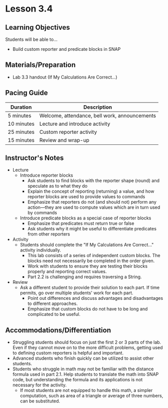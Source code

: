 # Lesson 3.4

## Learning Objectives

Students will be able to...

* Build custom reporter and predicate blocks in SNAP

## Materials/Preparation

* Lab 3.3 handout (If My Calculations Are Correct...)

## Pacing Guide

| Duration | Description |
| -- | -- |
| 5 minutes | Welcome, attendance, bell work, announcements |
| 10 minutes | Lecture and introduce activity |
| 25 minutes | Custom reporter activity |
| 15 minutes | Review and wrap-up |

## Instructor's Notes

* Lecture
  * Introduce reporter blocks
    * Ask students to find blocks with the reporter shape (round) and speculate as to what they do
    * Explain the concept of reporting (returning) a value, and how reporter blocks are used to provide values to commands
    * Emphasize that reporters do not (and should not) perform any action&mdash;they are used to compute values which are in turn used by commands
  * Introduce predicate blocks as a special case of reporter blocks
    * Emphasize that predicates must return true or false
    * Ask students why it might be useful to differentiate predicates from other reporters
* Activity
  * Students should complete the "If My Calculations Are Correct..." activity individually.
    * This lab consists of a series of independent custom blocks.  The blocks need not necessarily be completed in the order given.
    * Work with students to ensure they are testing their blocks properly and reporting correct values.
    * Part 2.2 is challenging and requires traversing a String.
* Review
  * Ask a different student to provide their solution to each part.  If time permits, go over multiple students' work for each part.
    * Point out differences and discuss advantages and disadvantages to different approaches.
    * Emphasize that custom blocks do not have to be long and complicated to be useful.

## Accommodations/Differentiation

* Struggling students should focus on just the first 2 or 3 parts of the lab.  Even if they cannot move on to the more difficult problems, getting used to defining custom reporters is helpful and important.
* Advanced students who finish quickly can be utilized to assist other students.
* Students who struggle in math may not be familiar with the distance formula used in part 2.1.  Help students to translate the math into SNAP code, but understanding the formula and its applications is not necessary for the activity.
  * If most students are not equipped to handle this math, a simpler computation, such as area of a triangle or average of three numbers, can be substituted.

